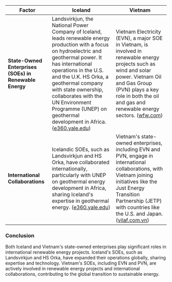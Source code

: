 
| Factor                                    | Iceland                                                                                                           | Vietnam                                                                                                           |
|-------------------------------------------|-------------------------------------------------------------------------------------------------------------------|-------------------------------------------------------------------------------------------------------------------|
| **State-Owned Enterprises (SOEs) in Renewable Energy** | Landsvirkjun, the National Power Company of Iceland, leads renewable energy production with a focus on hydroelectric and geothermal power. It has international operations in the U.S. and the U.K. HS Orka, a geothermal company with state ownership, collaborates with the UN Environment Programme (UNEP) on geothermal development in Africa. ([e360.yale.edu](https://e360.yale.edu/features/iceland_seeks_to_cash_in_on_its_abundant_renewable_energy)) | Vietnam Electricity (EVN), a major SOE in Vietnam, is involved in renewable energy projects such as wind and solar power. Vietnam Oil and Gas Group (PVN) plays a key role in both the oil and gas and renewable energy sectors. ([wfw.com](https://www.wfw.com/articles/vietnam-offshore-wind-status-and-recent-developments/)) |
| **International Collaborations**          | Icelandic SOEs, such as Landsvirkjun and HS Orka, have collaborated internationally, particularly with UNEP on geothermal energy development in Africa, sharing Iceland's expertise in geothermal energy. ([e360.yale.edu](https://e360.yale.edu/features/iceland_seeks_to_cash_in_on_its_abundant_renewable_energy)) | Vietnam's state-owned enterprises, including EVN and PVN, engage in international collaborations, with Vietnam joining initiatives like the Just Energy Transition Partnership (JETP) with countries like the U.S. and Japan. ([vilaf.com.vn](https://www.vilaf.com.vn/blog/vietnam-released-list-of-energy-projects-eligible-for-jetp-funding-and-proposed-important-renewable-energy-regulations/)) |

### Conclusion

Both Iceland and Vietnam's state-owned enterprises play significant roles in international renewable energy projects. Iceland's SOEs, such as Landsvirkjun and HS Orka, have expanded their operations globally, sharing expertise and technology. Vietnam's SOEs, including EVN and PVN, are actively involved in renewable energy projects and international collaborations, contributing to the global transition to sustainable energy.
